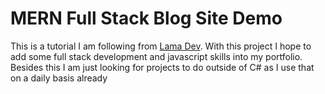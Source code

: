 # MERN Full Stack Blog Site Demo

This is a tutorial I am following from [Lama Dev](https://www.youtube.com/channel/UCOxWrX5MIdXIeRNaXC3sqIg).
With this project I hope to add some full stack development and javascript skills into my portfolio. Besides this I am just looking for projects to do outside of C# as I use that on a daily basis already
